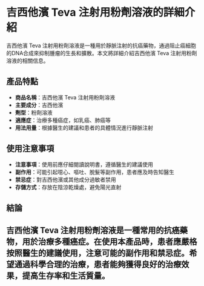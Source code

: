 # 吉西他濱 Teva 注射用粉劑溶液的詳細介紹
吉西他濱 Teva 注射用粉劑溶液是一種用於靜脈注射的抗癌藥物，通過阻止癌細胞的DNA合成來抑制腫瘤的生長和擴散。本文將詳細介紹吉西他濱 Teva 注射用粉劑溶液的相關信息。
## 產品特點
- **商品名稱**：吉西他濱 Teva 注射用粉劑溶液
- **主要成分**：吉西他濱
- **劑型**：粉劑溶液
- **適應症**：治療多種癌症，如乳癌、肺癌等
- **用法用量**：根據醫生的建議和患者的具體情況進行靜脈注射
## 使用注意事項
- **注意事項**：使用前應仔細閱讀說明書，遵循醫生的建議使用
- **副作用**：可能引起噁心、嘔吐、脫髮等副作用，患者應及時告知醫生
- **禁忌症**：對吉西他濱或其他成分過敏者禁用
- **存儲方式**：存放在陰涼乾燥處，避免陽光直射
## 結論
吉西他濱 Teva 注射用粉劑溶液是一種常用的抗癌藥物，用於治療多種癌症。在使用本產品時，患者應嚴格按照醫生的建議使用，注意可能的副作用和禁忌症。希望通過科學合理的治療，患者能夠獲得良好的治療效果，提高生存率和生活質量。
---